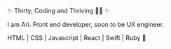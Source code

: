 ✨ Thirty, Coding and Thriving 💅🏻 ✨

I am Ari. Front end developer, soon to be UX engineer.

 HTML | CSS | Javascript | React | Swift | Ruby
 🐥 


